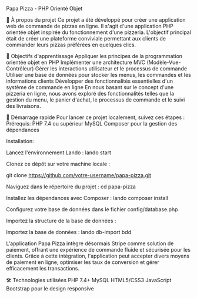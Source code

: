 Papa Pizza - PHP Orienté Objet

🍕 À propos du projet
Ce projet a été développé pour créer une application web de commande de pizzas en ligne. Il s'agit d'une application PHP orientée objet inspirée du fonctionnement d'une pizzeria. L'objectif principal était de créer une plateforme conviviale permettant aux clients de commander leurs pizzas préférées en quelques clics.

🎯 Objectifs d'apprentissage
Appliquer les principes de la programmation orientée objet en PHP
Implémenter une architecture MVC (Modèle-Vue-Contrôleur)
Gérer les interactions utilisateur et le processus de commande
Utiliser une base de données pour stocker les menus, les commandes et les informations clients
Développer des fonctionnalités essentielles d'un système de commande en ligne
En nous basant sur le concept d'une pizzeria en ligne, nous avons exploré des fonctionnalités telles que la gestion du menu, le panier d'achat, le processus de commande et le suivi des livraisons.

🚀 Démarrage rapide
Pour lancer ce projet localement, suivez ces étapes :
Prérequis:
PHP 7.4 ou supérieur
MySQL
Composer pour la gestion des dépendances

Installation:

Lancez l'environnement Lando : lando start

Clonez ce dépôt sur votre machine locale :

git clone https://github.com/votre-username/papa-pizza.git

Naviguez dans le répertoire du projet :
cd papa-pizza

Installez les dépendances avec Composer :
 lando composer install

Configurez votre base de données dans le fichier config/database.php

Importez la structure de la base de données :

Importez la base de données : lando db-import bdd

L'application Papa Pizza intègre désormais Stripe comme solution de paiement, offrant une expérience de commande fluide et sécurisée pour les clients. Grâce à cette intégration, l'application peut accepter divers moyens de paiement en ligne, optimiser les taux de conversion et gérer efficacement les transactions.


🛠 Technologies utilisées
PHP 7.4+
MySQL
HTML5/CSS3
JavaScript
Bootstrap pour le design responsive
